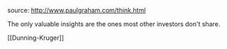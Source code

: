 source: http://www.paulgraham.com/think.html

The only valuable insights are the ones most other investors don't share.

[[Dunning-Kruger]]